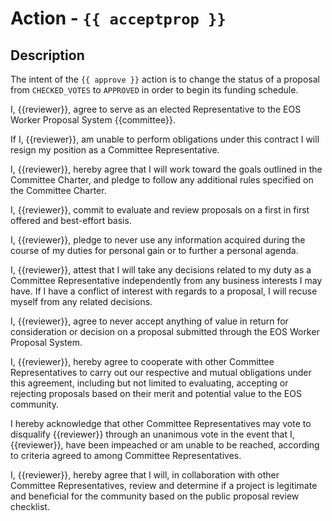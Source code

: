 # Action - `{{ acceptprop }}`

## Description

The intent of the `{{ approve }}` action is to change the status of a proposal from `CHECKED_VOTES` to `APPROVED` in order to begin its funding schedule.

I, {{reviewer}}, agree to serve as an elected Representative to the EOS Worker Proposal System {{committee}}.

If I, {{reviewer}}, am unable to perform obligations under this contract I will resign my position as a Committee Representative.

I, {{reviewer}}, hereby agree that I will work toward the goals outlined in the Committee Charter, and pledge to follow any additional rules specified on the Committee Charter.

I, {{reviewer}}, commit to evaluate and review proposals on a first in first offered and best-effort basis.

I, {{reviewer}}, pledge to never use any information acquired during the course of my duties for personal gain or to further a personal agenda.

I, {{reviewer}}, attest that I will take any decisions related to my duty as a Committee Representative independently from any business interests I may have. If I have a conflict of interest with regards to a proposal, I will recuse myself from any related decisions.

I, {{reviewer}}, agree to never accept anything of value in return for consideration or decision on a proposal submitted through the EOS Worker Proposal System.

I, {{reviewer}}, hereby agree to cooperate with other Committee Representatives to carry out our respective and mutual obligations under this agreement, including but not limited to evaluating, accepting or rejecting proposals based on their merit and potential value to the EOS community.

I hereby acknowledge that other Committee Representatives may vote to disqualify {{reviewer}} through an unanimous vote in the event that I, {{reviewer}}, have been impeached or am unable to be reached, according to criteria agreed to among Committee Representatives.

I, {{reviewer}}, hereby agree that I will, in collaboration with other Committee Representatives, review and determine if a project is legitimate and beneficial for the community based on the public proposal review checklist.
